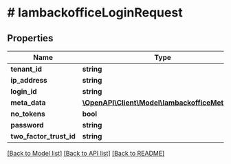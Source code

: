 # # IambackofficeLoginRequest


## Properties 


Name | Type | Description | Notes
------------ | ------------- | ------------- | -------------
**tenant_id**| **string** |   | [optional]
**ip_address**| **string** |   | [optional]
**login_id**| **string** |   | [optional]
**meta_data**| [**\OpenAPI\Client\Model\IambackofficeMetaData**](IambackofficeMetaData.md) |   | [optional]
**no_tokens**| **bool** |   | [optional]
**password**| **string** |   | [optional]
**two_factor_trust_id**| **string** |   | [optional]


[[Back to Model list]](../../README.md#models) [[Back to API list]](../../README.md#endpoints) [[Back to README]](../../README.md)


